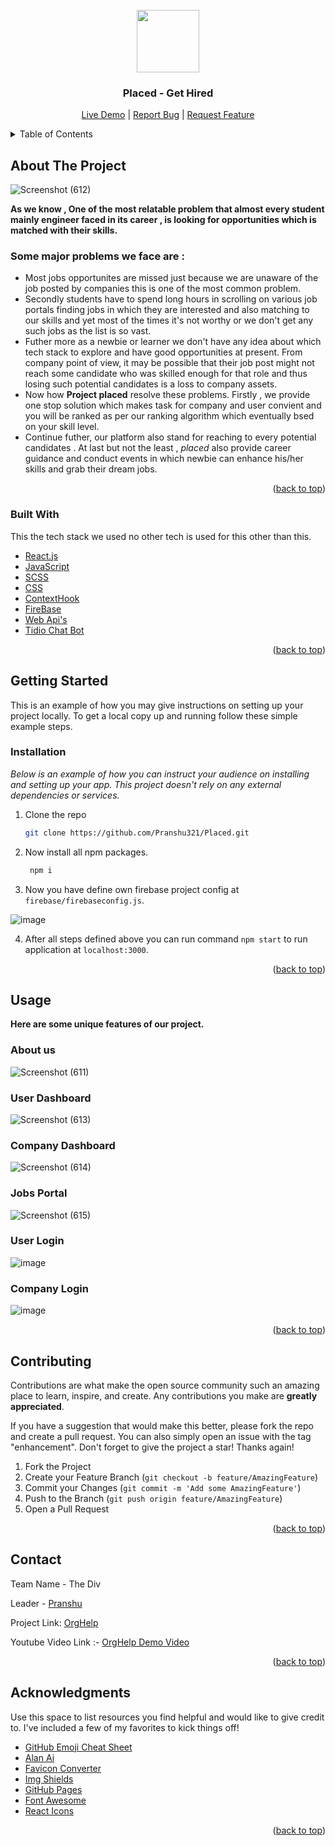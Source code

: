 <div id="top"></div>
<!-- PROJECT LOGO -->
<br />
<div align="center">
  <a href="https://placed32.vercel.app/" target="blank">
    <img src="https://user-images.githubusercontent.com/86917304/183725594-ee972da9-36ca-466c-a050-9e4922d2bd02.png" width="100px" alt="">
  </a>

  <h3 align="center">Placed - Get Hired</h3>

  <p align="center">
    <a href="https://placed32.vercel.app/" target="blank">Live Demo</a> |
    <a href="https://github.com/Pranshu321/Placed/issues" target="blank">Report Bug</a> |
    <a href="https://github.com/Pranshu321/Placed/issues" target="blank">Request Feature</a>
  </p>
</div>



<!-- TABLE OF CONTENTS -->
<details>
  <summary>Table of Contents</summary>
  <ol>
    <li>
      <a href="#about-the-project">About The Project</a>
      <ul>
        <li><a href="#built-with">Built With</a></li>
      </ul>
    </li>
    <li>
      <a href="#getting-started">Getting Started</a>
      <ul>
        <li><a href="#installation">Installation</a></li>
      </ul>
    </li>
    <li><a href="#usage">Usage</a></li>
    <li><a href="#contributing">Contributing</a></li>
    <li><a href="#contact">Contact</a></li>
    <li><a href="#acknowledgments">Acknowledgments</a></li>
  </ol>
</details>



<!-- ABOUT THE PROJECT -->
## About The Project


![Screenshot (612)](https://user-images.githubusercontent.com/86917304/183726498-39a3f9ea-c978-4c27-92e5-cde5216e401c.png)


**As we know , One of the most relatable problem that almost every student mainly engineer faced in its career , is looking for opportunities which is matched with their skills.**
### Some major problems we face are : 
- Most jobs opportunites are missed just because we are unaware of the job posted by companies this is one of the most common problem. 
- Secondly students have to spend long hours in scrolling on various job portals finding jobs in which they are interested and also matching to our skills and yet most of the times it's not worthy or we don't get any such jobs as the list is so vast. 
- Futher more as a newbie or learner we don't have any idea about which tech stack to explore and have good opportunities at present. From company point of view, it may be possible that their job post might not reach some candidate who was skilled enough for that role and thus losing such potential candidates is a loss to company assets. 
- Now how **Project placed** resolve these problems. Firstly , we provide one stop solution which makes task for company and user convient and you will be ranked as per our ranking algorithm which eventually bsed on your skill level. 
- Continue futher, our platform also stand for reaching to every potential candidates . At last but not the least , *placed* also provide career guidance and conduct events in which newbie can enhance his/her skills and grab their dream jobs.

<p align="right">(<a href="#top">back to top</a>)</p>



### Built With

This the tech stack we used no other tech is used for this other than this.


* [React.js](https://reactjs.org/)
* [JavaScript](https://www.javascript.com/)
* [SCSS](https://sass-lang.com/)
* [CSS](https://www.w3schools.com/css/)
* [ContextHook](https://reactjs.org/docs/context.html)
* [FireBase](https://firebase.google.com/)
* [Web Api's](https://developer.mozilla.org/en-US/docs/Web/API)
* [Tidio Chat Bot](https://www.tidio.com/chatbots/)


<p align="right">(<a href="#top">back to top</a>)</p>



<!-- GETTING STARTED -->
## Getting Started

This is an example of how you may give instructions on setting up your project locally.
To get a local copy up and running follow these simple example steps.

### Installation

_Below is an example of how you can instruct your audience on installing and setting up your app. This project doesn't rely on any external dependencies or services._

1. Clone the repo
   ```sh
   git clone https://github.com/Pranshu321/Placed.git
   ```
2. Now install all npm packages.
   ```sh
    npm i 
   ```
   
3. Now you have define own firebase project config at `firebase/firebaseconfig.js`.

  ![image](https://user-images.githubusercontent.com/86917304/183728317-30372103-f0d7-4e99-b12c-7f0cd825ea18.png)

4. After all steps defined above you can run command `npm start` to run application at `localhost:3000`.


<p align="right">(<a href="#top">back to top</a>)</p>



<!-- USAGE EXAMPLES -->
## Usage
**Here are some unique features of our project.** 

### About us
![Screenshot (611)](https://user-images.githubusercontent.com/86917304/183731885-0886a22d-f018-47fd-ae39-dfe73f6e7a31.png)


### User Dashboard
![Screenshot (613)](https://user-images.githubusercontent.com/86917304/183733864-db0af60b-cf06-4c97-a29a-6b64346a46bf.png)

### Company Dashboard
![Screenshot (614)](https://user-images.githubusercontent.com/86917304/183733117-5dbe93e6-071f-4969-9554-f7f5a344a134.png)

### Jobs Portal
![Screenshot (615)](https://user-images.githubusercontent.com/86917304/183733165-c4f5a9be-fd8e-4dbc-b636-c5dfceba6c5b.png)

### User Login
![image](https://user-images.githubusercontent.com/86917304/183733587-1156df7a-c44e-482b-b972-2aeb9b80ef38.png)

### Company Login
![image](https://user-images.githubusercontent.com/86917304/183733719-65689c49-2e1b-4090-8bed-e5f4d55ff2b5.png)


<p align="right">(<a href="#top">back to top</a>)</p>

<!-- CONTRIBUTING -->
## Contributing

Contributions are what make the open source community such an amazing place to learn, inspire, and create. Any contributions you make are **greatly appreciated**.

If you have a suggestion that would make this better, please fork the repo and create a pull request. You can also simply open an issue with the tag "enhancement".
Don't forget to give the project a star! Thanks again!

1. Fork the Project
2. Create your Feature Branch (`git checkout -b feature/AmazingFeature`)
3. Commit your Changes (`git commit -m 'Add some AmazingFeature'`)
4. Push to the Branch (`git push origin feature/AmazingFeature`)
5. Open a Pull Request

<p align="right">(<a href="#top">back to top</a>)</p>

<!-- CONTACT -->
## Contact

Team Name - The Div

Leader - [Pranshu](pranshujain0111@gmail.com)

Project Link: [OrgHelp](https://placed32.vercel.app/)

Youtube Video Link :- [OrgHelp Demo Video](https://www.loom.com/share/d233e0fe48c240c288c0a1b7dc6e73c8)

<p align="right">(<a href="#top">back to top</a>)</p>



<!-- ACKNOWLEDGMENTS -->
## Acknowledgments

Use this space to list resources you find helpful and would like to give credit to. I've included a few of my favorites to kick things off!

* [GitHub Emoji Cheat Sheet](https://www.webpagefx.com/tools/emoji-cheat-sheet)
* [Alan Ai](https://alan.app/)
* [Favicon Converter](https://favicon.io/favicon-converter/)
* [Img Shields](https://shields.io)
* [GitHub Pages](https://pages.github.com)
* [Font Awesome](https://fontawesome.com)
* [React Icons](https://react-icons.github.io/react-icons/search)

<p align="right">(<a href="#top">back to top</a>)</p>
